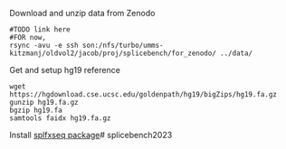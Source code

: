 Download and unzip data from Zenodo
```
#TODO link here
#FOR now, 
rsync -avu -e ssh son:/nfs/turbo/umms-kitzmanj/oldvol2/jacob/proj/splicebench/for_zenodo/ ../data/ 
```

Get and setup hg19 reference
```
wget https://hgdownload.cse.ucsc.edu/goldenpath/hg19/bigZips/hg19.fa.gz 
gunzip hg19.fa.gz 
bgzip hg19.fa
samtools faidx hg19.fa.gz
```

Install [splfxseq package](https://github.com/kitzmanlab/splfxseq)# splicebench2023
